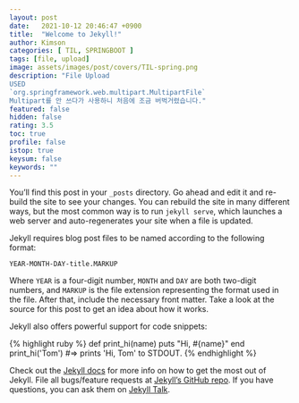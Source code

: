 ```yaml
---
layout: post
date:   2021-10-12 20:46:47 +0900
title:  "Welcome to Jekyll!"
author: Kimson
categories: [ TIL, SPRINGBOOT ]
tags: [file, upload]
image: assets/images/post/covers/TIL-spring.png
description: "File Upload
USED
`org.springframework.web.multipart.MultipartFile`
Multipart를 안 쓰다가 사용하니 처음에 조금 버벅거렸습니다."
featured: false
hidden: false
rating: 3.5
toc: true
profile: false
istop: true
keysum: false
keywords: ""
---
```


You’ll find this post in your `_posts` directory. Go ahead and edit it and re-build the site to see your changes. You can rebuild the site in many different ways, but the most common way is to run `jekyll serve`, which launches a web server and auto-regenerates your site when a file is updated.

Jekyll requires blog post files to be named according to the following format:

`YEAR-MONTH-DAY-title.MARKUP`

Where `YEAR` is a four-digit number, `MONTH` and `DAY` are both two-digit numbers, and `MARKUP` is the file extension representing the format used in the file. After that, include the necessary front matter. Take a look at the source for this post to get an idea about how it works.

Jekyll also offers powerful support for code snippets:

{% highlight ruby %}
def print_hi(name)
  puts "Hi, #{name}"
end
print_hi('Tom')
#=> prints 'Hi, Tom' to STDOUT.
{% endhighlight %}

Check out the [Jekyll docs][jekyll-docs] for more info on how to get the most out of Jekyll. File all bugs/feature requests at [Jekyll’s GitHub repo][jekyll-gh]. If you have questions, you can ask them on [Jekyll Talk][jekyll-talk].

[jekyll-docs]: https://jekyllrb.com/docs/home
[jekyll-gh]:   https://github.com/jekyll/jekyll
[jekyll-talk]: https://talk.jekyllrb.com/
